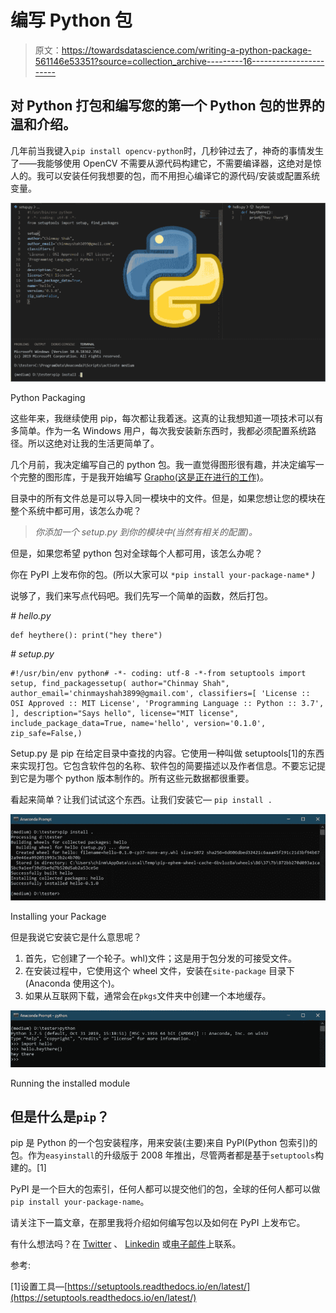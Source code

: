 # 编写 Python 包

> 原文：<https://towardsdatascience.com/writing-a-python-package-561146e53351?source=collection_archive---------16----------------------->

## 对 Python 打包和编写您的第一个 Python 包的世界的温和介绍。

几年前当我键入`pip install opencv-python`时，几秒钟过去了，神奇的事情发生了——我能够使用 OpenCV 不需要从源代码构建它，不需要编译器，这绝对是惊人的。我可以安装任何我想要的包，而不用担心编译它的源代码/安装或配置系统变量。

![](img/74daf1375c4de9c01373744045bd3e9f.png)

Python Packaging

这些年来，我继续使用 pip，每次都让我着迷。这真的让我想知道一项技术可以有多简单。作为一名 Windows 用户，每次我安装新东西时，我都必须配置系统路径。所以这绝对让我的生活更简单了。

几个月前，我决定编写自己的 python 包。我一直觉得图形很有趣，并决定编写一个完整的图形库，于是我开始编写 [Grapho(这是正在进行的工作)](https://github.com/chinmayshah99/grapho)。

目录中的所有文件总是可以导入同一模块中的文件。但是，如果您想让您的模块在整个系统中都可用，该怎么办呢？

>*你添加一个 setup.py 到你的模块中(当然有相关的配置)。*

但是，如果您希望 python 包对全球每个人都可用，该怎么办呢？

你在 PyPI 上发布你的包。(所以大家可以 `*pip install your-package-name*` *)*

说够了，我们来写点代码吧。我们先写一个简单的函数，然后打包。

*# hello.py*

```
def heythere(): print("hey there")
```

*# setup.py*

```
#!/usr/bin/env python# -*- coding: utf-8 -*-from setuptools import setup, find_packagessetup( author="Chinmay Shah", author_email='chinmayshah3899@gmail.com', classifiers=[ 'License :: OSI Approved :: MIT License', 'Programming Language :: Python :: 3.7', ], description="Says hello", license="MIT license", include_package_data=True, name='hello', version='0.1.0', zip_safe=False,)
```

Setup.py 是 pip 在给定目录中查找的内容。它使用一种叫做 setuptools[1]的东西来实现打包。它包含软件包的名称、软件包的简要描述以及作者信息。不要忘记提到它是为哪个 python 版本制作的。所有这些元数据都很重要。

看起来简单？让我们试试这个东西。让我们安装它— `pip install .`

![](img/3bf57fde9e2c18d3589df608c0484884.png)

Installing your Package

但是我说它安装它是什么意思呢？

1.  首先，它创建了一个轮子。whl)文件；这是用于包分发的可接受文件。
2.  在安装过程中，它使用这个 wheel 文件，安装在`site-package` 目录下(Anaconda 使用这个)。
3.  如果从互联网下载，通常会在`pkgs`文件夹中创建一个本地缓存。

![](img/609393645af546a6890c63cab843c0f2.png)

Running the installed module

## 但是什么是`pip`？

pip 是 Python 的一个包安装程序，用来安装(主要)来自 PyPI(Python 包索引)的包。作为`easyinstall`的升级版于 2008 年推出，尽管两者都是基于`setuptools`构建的。[1]

PyPI 是一个巨大的包索引，任何人都可以提交他们的包，全球的任何人都可以做`pip install your-package-name`。

请关注下一篇文章，在那里我将介绍如何编写包以及如何在 PyPI 上发布它。

有什么想法吗？在 [Twitter](https://twitter.com/chinmayshah899) 、 [Linkedin](https://www.linkedin.com/in/chinmayshah99/) 或[电子邮件](mailto:chinmayshah3899@gmail.com)上联系。

参考:

[1]设置工具—[https://setuptools.readthedocs.io/en/latest/](https://setuptools.readthedocs.io/en/latest/)